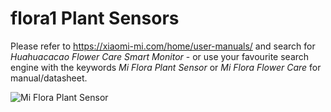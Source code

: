 # flora1 Plant Sensors

Please refer to https://xiaomi-mi.com/home/user-manuals/ and search for *Huahuacacao Flower Care Smart Monitor* - or use your favourite search engine with the keywords *Mi Flora Plant Sensor* or *Mi Flora Flower Care* for manual/datasheet.

![Mi Flora Plant Sensor](https://user-images.githubusercontent.com/83612361/117035774-037e9080-ad05-11eb-8cda-cefb2a2a2669.jpg)
